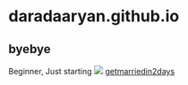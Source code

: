 # daradaaryan.github.io
## byebye
Beginner, Just starting
<img src = "https://e0.365dm.com/21/04/768x432/skysports-ms-dhoni-chennai-super-kings_5348378.jpg?20210419163227">
[getmarriedin2days](https://www.youtube.com/watch?v=dQw4w9WgXcQ)
